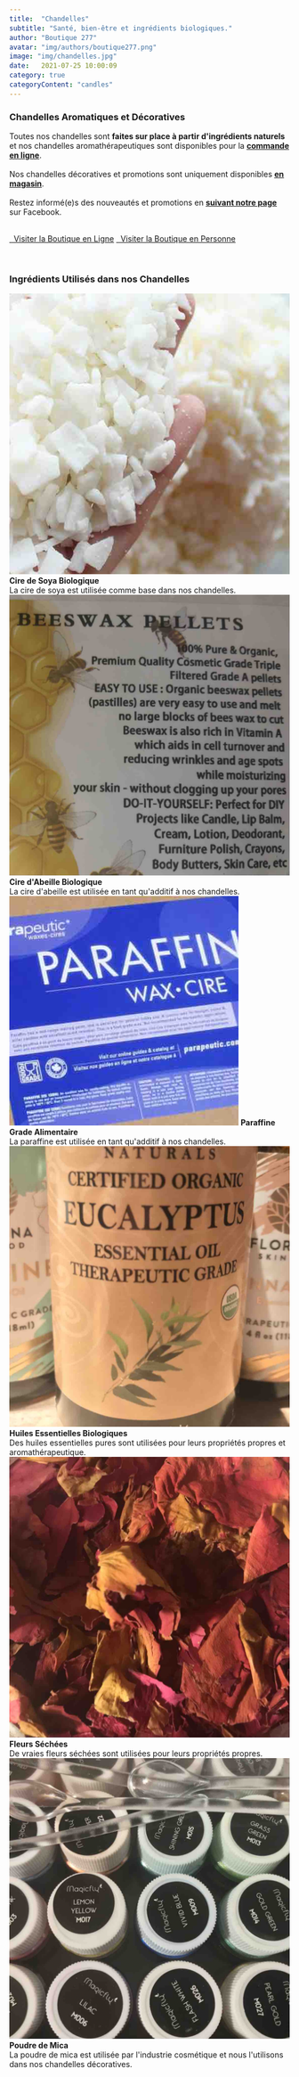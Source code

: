 ```yaml
---
title:  "Chandelles"
subtitle: "Santé, bien-être et ingrédients biologiques."
author: "Boutique 277"
avatar: "img/authors/boutique277.png"
image: "img/chandelles.jpg"
date:   2021-07-25 10:00:09
category: true
categoryContent: "candles"
---
```


### Chandelles Aromatiques et Décoratives
Toutes nos chandelles sont <strong>faites sur place à partir d'ingrédients naturels</strong> et nos chandelles aromathérapeutiques sont disponibles pour la <strong><a href="http://enligne.boutique277.com"><i class="fa fa-shopping-cart fa-1x"></i> <u>commande en ligne</u></a></strong>.
<br /><br />
Nos chandelles décoratives et promotions sont uniquement disponibles <strong><a href="/boutique.html#directions"><i class="fa fa-home fa-1x"></i> <u>en magasin</u></a></strong>.
<br /><br />
Restez informé(e)s des nouveautés et promotions en <strong><a href="https://www.facebook.com/boutique277" target="_blank"><i class="fa fa-facebook-square fa-1x"></i> <u>suivant notre page</u></a></strong> sur Facebook.
<br /><br />
<p class="primary-button">
    <a href="http://enligne.boutique277.com"><i class="fa fa-shopping-cart fa-1x"></i>&nbsp;&nbsp;Visiter la Boutique en Ligne</a>
    <a href="/boutique.html#directions"><i class="fa fa-home fa-1x"></i>&nbsp;&nbsp;Visiter la Boutique en Personne</a>
</p>
<br />

### Ingrédients Utilisés dans nos Chandelles
<img class="post-image" src="/img/ingredients/soywax.jpg">
<strong>Cire de Soya Biologique</strong><br />
La cire de soya est utilisée comme base dans nos chandelles.
<div class="post-image-clear"></div>

<img class="post-image" src="/img/ingredients/beeswax.jpg">
<strong>Cire d'Abeille Biologique</strong><br />
La cire d'abeille est utilisée en tant qu'additif à nos chandelles.
<div class="post-image-clear"></div>

<img class="post-image" src="/img/ingredients/paraffin.jpg">
<strong>Paraffine Grade Alimentaire</strong><br />
La paraffine est utilisée en tant qu'additif à nos chandelles.
<div class="post-image-clear"></div>

<img class="post-image" src="/img/ingredients/essentialoils.jpg">
<strong>Huiles Essentielles Biologiques</strong><br />
Des huiles essentielles pures sont utilisées pour leurs propriétés propres et aromathérapeutique.
<div class="post-image-clear"></div>

<img class="post-image" src="/img/ingredients/driedroses.jpg">
<strong>Fleurs Séchées</strong><br />
De vraies fleurs séchées sont utilisées pour leurs propriétés propres.
<div class="post-image-clear"></div>

<img class="post-image" src="/img/ingredients/micapowder.jpg">
<strong>Poudre de Mica</strong><br />
La poudre de mica est utilisée par l'industrie cosmétique et nous l'utilisons dans nos chandelles décoratives.
<div class="post-image-clear"></div>

